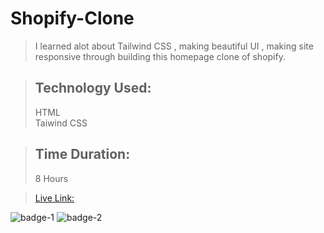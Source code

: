 # Shopify-Clone

>I learned alot about Tailwind CSS , making beautiful UI , making site responsive through building this homepage clone of shopify.


> ## **Technology Used:**
>HTML<br> 
>Taiwind CSS

> ## **Time Duration:**
>8 Hours

>[Live Link:](https://shopify-homepage-ui-clone.netlify.app/) 

![badge-1](https://img.shields.io/badge/Tailwind-CSS-blue)
![badge-2](https://img.shields.io/badge/Shopify-CSS-green)